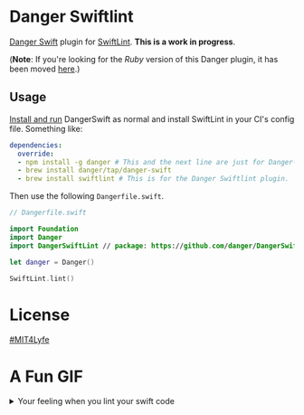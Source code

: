 # Danger Swiftlint

[Danger Swift](https://github.com/danger/danger-swift) plugin for [SwiftLint](https://github.com/realm/SwiftLint/). **This is a work in progress**.

(**Note**: If you're looking for the _Ruby_ version of this Danger plugin, it has been moved [here](https://github.com/ashfurrow/danger-ruby-swiftlint).)

## Usage

[Install and run](https://github.com/danger/danger-swift#ci-configuration) DangerSwift as normal and install SwiftLint in your CI's config file. Something like:

```yaml
dependencies:
  override:
  - npm install -g danger # This and the next line are just for Danger-Swift.
  - brew install danger/tap/danger-swift
  - brew install swiftlint # This is for the Danger Swiftlint plugin.
```

Then use the following `Dangerfile.swift`.

```swift
// Dangerfile.swift

import Foundation
import Danger
import DangerSwiftLint // package: https://github.com/danger/DangerSwiftLint.git

let danger = Danger()

SwiftLint.lint()
```

# License

[#MIT4Lyfe](LICENSE)

# A Fun GIF

<details>
<summary>Your feeling when you lint your swift code</summary>
<img src="https://imgur.com/L6NkEtz.gif" />
</details>
